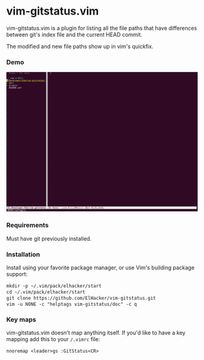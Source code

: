 # vim-gitstatus.vim

vim-gitstatus.vim is a plugin for listing all the file paths that have
differences between git's index file and the current HEAD commit.

The modified and new file paths show up in vim's quickfix.

### Demo

![GitStatus demo](demo.gif)

### Requirements
Must have git previously installed.

### Installation

Install using your favorite package manager, or use Vim's building
package support:

    mkdir -p ~/.vim/pack/elhacker/start
    cd ~/.vim/pack/elhacker/start
    git clone https://github.com/ElHacker/vim-gitstatus.git
    vim -u NONE -c "helptags vim-gitstatus/doc" -c q

### Key maps

vim-gitstatus.vim doesn't map anything itself. If you'd like to have a
key mapping add this to your `/.vimrc` file:

    nnoremap <leader>gs :GitStatus<CR>
